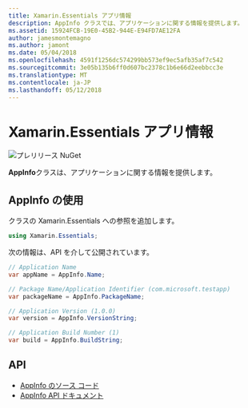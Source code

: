 ```yaml
---
title: Xamarin.Essentials アプリ情報
description: AppInfo クラスでは、アプリケーションに関する情報を提供します。
ms.assetid: 15924FCB-19E0-45B2-944E-E94FD7AE12FA
author: jamesmontemagno
ms.author: jamont
ms.date: 05/04/2018
ms.openlocfilehash: 4591f1256dc574299bb573ef9ec5afb35af7c542
ms.sourcegitcommit: 3e05b135b6ff0d607bc2378c1b6e66d2eebbcc3e
ms.translationtype: MT
ms.contentlocale: ja-JP
ms.lasthandoff: 05/12/2018
---
```

# <a name="xamarinessentials-app-information"></a>Xamarin.Essentials アプリ情報

![プレリリース NuGet](~/media/shared/pre-release.png)

**AppInfo**クラスは、アプリケーションに関する情報を提供します。

## <a name="using-appinfo"></a>AppInfo の使用

クラスの Xamarin.Essentials への参照を追加します。

```csharp
using Xamarin.Essentials;
```

次の情報は、API を介して公開されています。

```csharp
// Application Name
var appName = AppInfo.Name;

// Package Name/Application Identifier (com.microsoft.testapp)
var packageName = AppInfo.PackageName;

// Application Version (1.0.0)
var version = AppInfo.VersionString;

// Application Build Number (1)
var build = AppInfo.BuildString;
```

## <a name="api"></a>API

- [AppInfo のソース コード](https://github.com/xamarin/Essentials/tree/master/Xamarin.Essentials/AppInfo)
- [AppInfo API ドキュメント](xref:Xamarin.Essentials.AppInfo)
